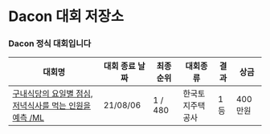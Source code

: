 # Dacon 대회 저장소








### Dacon 정식 대회입니다

|대회명|대회 종료 날짜|최종 순위|대회종류|결과|상금|
|-|-|-|-|-|-|
|[구내식당의 요일별 점심, 저녁식사를 먹는 인원을 예측 /ML](./Computer%20Vision%20Anomaly%20Detection)|21/08/06|1 / 480|한국토지주택공사 |1등|400만원|
